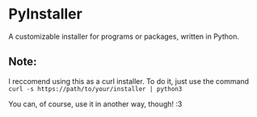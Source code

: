 # PyInstaller
A customizable installer for programs or packages, written in Python.

## Note:
I reccomend using this as a curl installer. To do it, just use the command
`curl -s https://path/to/your/installer | python3`

You can, of course, use it in another way, though! :3
